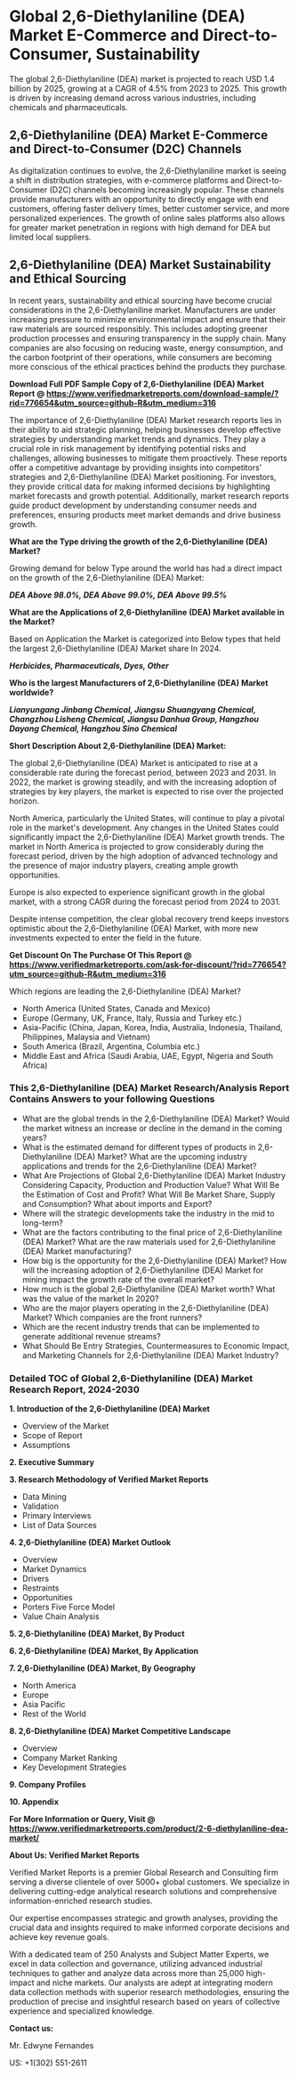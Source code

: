 <h1>Global 2,6-Diethylaniline (DEA) Market E-Commerce and Direct-to-Consumer, Sustainability</h1><p class=""><p>The global 2,6-Diethylaniline (DEA) market is projected to reach USD 1.4 billion by 2025, growing at a CAGR of 4.5% from 2023 to 2025. This growth is driven by increasing demand across various industries, including chemicals and pharmaceuticals.</p><h2>2,6-Diethylaniline (DEA) Market E-Commerce and Direct-to-Consumer (D2C) Channels</h2><p>As digitalization continues to evolve, the 2,6-Diethylaniline market is seeing a shift in distribution strategies, with e-commerce platforms and Direct-to-Consumer (D2C) channels becoming increasingly popular. These channels provide manufacturers with an opportunity to directly engage with end customers, offering faster delivery times, better customer service, and more personalized experiences. The growth of online sales platforms also allows for greater market penetration in regions with high demand for DEA but limited local suppliers.</p><h2>2,6-Diethylaniline (DEA) Market Sustainability and Ethical Sourcing</h2><p>In recent years, sustainability and ethical sourcing have become crucial considerations in the 2,6-Diethylaniline market. Manufacturers are under increasing pressure to minimize environmental impact and ensure that their raw materials are sourced responsibly. This includes adopting greener production processes and ensuring transparency in the supply chain. Many companies are also focusing on reducing waste, energy consumption, and the carbon footprint of their operations, while consumers are becoming more conscious of the ethical practices behind the products they purchase.</p></p><p class=""><strong>Download Full PDF Sample Copy of 2,6-Diethylaniline (DEA) Market Report @ <a href="https://www.verifiedmarketreports.com/download-sample/?rid=776654&utm_source=github-R&utm_medium=316" target="_blank">https://www.verifiedmarketreports.com/download-sample/?rid=776654&utm_source=github-R&utm_medium=316</a></strong></p><p>The importance of&nbsp;2,6-Diethylaniline (DEA) Market research reports lies in their ability to aid strategic planning, helping businesses develop effective strategies by understanding market trends and dynamics. They play a crucial role in risk management by identifying potential risks and challenges, allowing businesses to mitigate them proactively. These reports offer a competitive advantage by providing insights into competitors' strategies and 2,6-Diethylaniline (DEA) Market positioning. For investors, they provide critical data for making informed decisions by highlighting market forecasts and growth potential. Additionally, market research reports guide product development by understanding consumer needs and preferences, ensuring products meet market demands and drive business growth.</p><p><strong>What are the&nbsp;Type driving the growth of the 2,6-Diethylaniline (DEA) Market?</strong></p><p id="" class="">Growing demand for below Type around the world has had a direct impact on the growth of the 2,6-Diethylaniline (DEA) Market:</p><p class=""><em><strong>DEA Above 98.0%, DEA Above 99.0%, DEA Above 99.5%</strong></em></p><p class=""><strong>What are the&nbsp;Applications&nbsp;of 2,6-Diethylaniline (DEA) Market available in the Market?</strong></p><p id="" class="">Based on Application the Market is categorized into Below types that held the largest 2,6-Diethylaniline (DEA) Market share In 2024.</p><p class=""><em><strong>Herbicides, Pharmaceuticals, Dyes, Other</strong></em></p><p class=""><strong>Who is the largest Manufacturers of 2,6-Diethylaniline (DEA) Market worldwide?</strong></p><p><em><strong>Lianyungang Jinbang Chemical, Jiangsu Shuangyang Chemical, Changzhou Lisheng Chemical, Jiangsu Danhua Group, Hangzhou Dayang Chemical, Hangzhou Sino Chemical</strong></em></p><p id="" class=""><strong>Short Description About 2,6-Diethylaniline (DEA) Market:</strong></p><p>The global 2,6-Diethylaniline (DEA) Market is anticipated to rise at a considerable rate during the forecast period, between 2023 and 2031. In 2022, the market is growing steadily, and with the increasing adoption of strategies by key players, the market is expected to rise over the projected horizon.</p><p>North America, particularly the United States, will continue to play a pivotal role in the market's development. Any changes in the United States could significantly impact the 2,6-Diethylaniline (DEA) Market growth trends. The market in North America is projected to grow considerably during the forecast period, driven by the high adoption of advanced technology and the presence of major industry players, creating ample growth opportunities.</p><p>Europe is also expected to experience significant growth in the global market, with a strong CAGR during the forecast period from 2024 to 2031.</p><p>Despite intense competition, the clear global recovery trend keeps investors optimistic about the 2,6-Diethylaniline (DEA) Market, with more new investments expected to enter the field in the future.</p><p id="" class=""><strong>Get Discount On The Purchase Of This Report @ <a href="https://www.verifiedmarketreports.com/ask-for-discount/?rid=776654?utm_source=github-R&utm_medium=316" target="_blank">https://www.verifiedmarketreports.com/ask-for-discount/?rid=776654?utm_source=github-R&utm_medium=316</a></strong></p><p class="">Which regions are leading the 2,6-Diethylaniline (DEA) Market?</p><ul><li>North America (United States, Canada and Mexico)</li><li>Europe (Germany, UK, France, Italy, Russia and Turkey etc.)</li><li>Asia-Pacific (China, Japan, Korea, India, Australia, Indonesia, Thailand, Philippines, Malaysia and Vietnam)</li><li>South America (Brazil, Argentina, Columbia etc.)</li><li>Middle East and Africa (Saudi Arabia, UAE, Egypt, Nigeria and South Africa)</li></ul><h3 id="" class="">This 2,6-Diethylaniline (DEA) Market Research/Analysis Report Contains Answers to your following Questions</h3><ul><li>What are the global trends in the 2,6-Diethylaniline (DEA) Market? Would the market witness an increase or decline in the demand in the coming years?</li><li>What is the estimated demand for different types of products in 2,6-Diethylaniline (DEA) Market? What are the upcoming industry applications and trends for the 2,6-Diethylaniline (DEA) Market?</li><li>What Are Projections of Global 2,6-Diethylaniline (DEA) Market Industry Considering Capacity, Production and Production Value? What Will Be the Estimation of Cost and Profit? What Will Be Market Share, Supply and Consumption? What about imports and Export?</li><li>Where will the strategic developments take the industry in the mid to long-term?</li><li>What are the factors contributing to the final price of 2,6-Diethylaniline (DEA) Market? What are the raw materials used for 2,6-Diethylaniline (DEA) Market manufacturing?</li><li>How big is the opportunity for the 2,6-Diethylaniline (DEA) Market? How will the increasing adoption of 2,6-Diethylaniline (DEA) Market for mining impact the growth rate of the overall market?</li><li>How much is the global 2,6-Diethylaniline (DEA) Market worth? What was the value of the market In 2020?</li><li>Who are the major players operating in the 2,6-Diethylaniline (DEA) Market? Which companies are the front runners?</li><li>Which are the recent industry trends that can be implemented to generate additional revenue streams?</li><li>What Should Be Entry Strategies, Countermeasures to Economic Impact, and Marketing Channels for 2,6-Diethylaniline (DEA) Market Industry?</li></ul><h3 id="" class="">Detailed TOC of Global 2,6-Diethylaniline (DEA) Market Research Report, 2024-2030</h3><p id="" class=""><strong>1. Introduction of the 2,6-Diethylaniline (DEA) Market</strong></p><ul><li>Overview of the Market</li><li>Scope of Report</li><li>Assumptions</li></ul><p id="" class=""><strong>2. Executive Summary</strong></p><p id="" class=""><strong>3. Research Methodology of Verified Market Reports</strong></p><ul><li>Data Mining</li><li>Validation</li><li>Primary Interviews</li><li>List of Data Sources</li></ul><p id="" class=""><strong>4. 2,6-Diethylaniline (DEA) Market Outlook</strong></p><ul><li>Overview</li><li>Market Dynamics</li><li>Drivers</li><li>Restraints</li><li>Opportunities</li><li>Porters Five Force Model</li><li>Value Chain Analysis</li></ul><p id="" class=""><strong>5. 2,6-Diethylaniline (DEA) Market, By Product</strong></p><p id="" class=""><strong>6. 2,6-Diethylaniline (DEA) Market, By Application</strong></p><p id="" class=""><strong>7. 2,6-Diethylaniline (DEA) Market, By Geography</strong></p><ul><li>North America</li><li>Europe</li><li>Asia Pacific</li><li>Rest of the World</li></ul><p id="" class=""><strong>8. 2,6-Diethylaniline (DEA) Market Competitive Landscape</strong></p><ul><li>Overview</li><li>Company Market Ranking</li><li>Key Development Strategies</li></ul><p id="" class=""><strong>9. Company Profiles</strong></p><p id="" class=""><strong>10. Appendix</strong></p><p id="" class=""><strong>For More Information or Query, Visit @ <a href="https://www.verifiedmarketreports.com/product/2-6-diethylaniline-dea-market/" target="_blank">https://www.verifiedmarketreports.com/product/2-6-diethylaniline-dea-market/</a></strong></p><p id="" class=""><strong>About Us: Verified Market Reports</strong></p><p id="" class="">Verified Market Reports is a premier Global Research and Consulting firm serving a diverse clientele of over 5000+ global customers. We specialize in delivering cutting-edge analytical research solutions and comprehensive information-enriched research studies.</p><p id="" class="">Our expertise encompasses strategic and growth analyses, providing the crucial data and insights required to make informed corporate decisions and achieve key revenue goals.</p><p id="" class="">With a dedicated team of 250 Analysts and Subject Matter Experts, we excel in data collection and governance, utilizing advanced industrial techniques to gather and analyze data across more than 25,000 high-impact and niche markets. Our analysts are adept at integrating modern data collection methods with superior research methodologies, ensuring the production of precise and insightful research based on years of collective experience and specialized knowledge.</p><p id="" class=""><strong>Contact us:</strong></p><p id="" class="">Mr. Edwyne Fernandes</p><p id="" class="">US: +1(302) 551-2611</p>